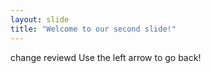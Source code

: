 ```yaml
---
layout: slide
title: "Welcome to our second slide!"
---
```

change reviewd
Use the left arrow to go back!
